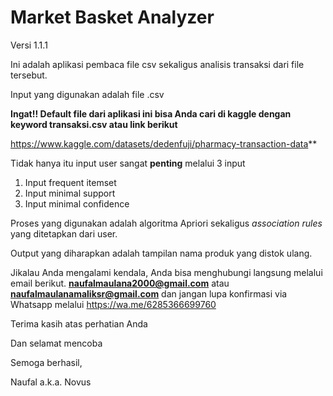 # Market Basket Analyzer
Versi 1.1.1

Ini adalah aplikasi pembaca file csv sekaligus analisis transaksi dari file tersebut.

Input yang digunakan adalah file .csv

**Ingat!! Default file dari aplikasi ini bisa Anda cari di kaggle dengan keyword transaksi.csv atau link berikut** 

https://www.kaggle.com/datasets/dedenfuji/pharmacy-transaction-data**

Tidak hanya itu input user sangat **penting** melalui 3 input

1. Input frequent itemset
2. Input minimal support
3. Input minimal confidence

Proses yang digunakan adalah algoritma Apriori sekaligus _association rules_ yang ditetapkan dari user.

Output yang diharapkan adalah tampilan nama produk yang distok ulang.

Jikalau Anda mengalami kendala, Anda bisa menghubungi langsung melalui email berikut.
**naufalmaulana2000@gmail.com** atau **naufalmaulanamaliksr@gmail.com** dan jangan lupa konfirmasi via Whatsapp melalui
https://wa.me/6285366699760

Terima kasih atas perhatian Anda

Dan selamat mencoba

Semoga berhasil,

Naufal a.k.a. Novus